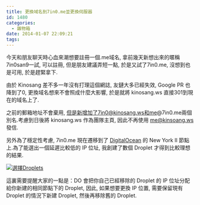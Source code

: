 ```yaml
---
title: 更換域名到7in0.me並更換伺服器
id: 1480
categories:
  - 雜物箱
date: 2014-01-07 22:09:21
tags:
---
```


今天和朋友聊天時心血來潮想要註冊一個.me域名, 拿前幾天新想出來的暱稱7in0san9一試, 可以註冊, 但是朋友建議弄短一點, 於是又試了7in0.me, 沒想到也是可用, 於是趕緊拿下.

由於 Kinosang 差不多一年沒有打理這個網誌, 友鏈大多已經失效, Google PR 也降到了0, 更換域名想來不會照成什麼大影響, 於是就將 kinosang.ws 直接301到現在的域名上了.

之前的郵箱地址不會棄用, 但是新增加了7in0@kinosang.ws和me@7in0.me兩個別名.考慮到日後將 kinosang.ws 作為團隊主頁, 因此不再使用 me@kinsoang.ws 發信.

<!--more-->

另外為了穩定性考慮, 7in0.me 現在遷移到了 [DigitalOcean](https://www.digitalocean.com/?refcode=3a07c678a1d7 "DigitalOcean") 的 New York II 節點上.為了能選出一個延遲比較低的 IP 位址, 我創建了數個 Droplet 才得到比較理想的結果.

[![選擇Droplets](/wp-content/uploads/2014/01/螢幕快照-2014-01-07-19.33.23-300x206.png)](/wp-content/uploads/2014/01/螢幕快照-2014-01-07-19.33.23.png)

這裏需要提醒大家的一點是：DO 會把你自己已經移除的 Droplet 的 IP 位址分配給你新建的相同節點下的 Droplet, 因此, 如果想要更換 IP 位置, 需要保留現有 Droplet 的情況下新建 Droplet, 然後再移除舊的 Droplet.
